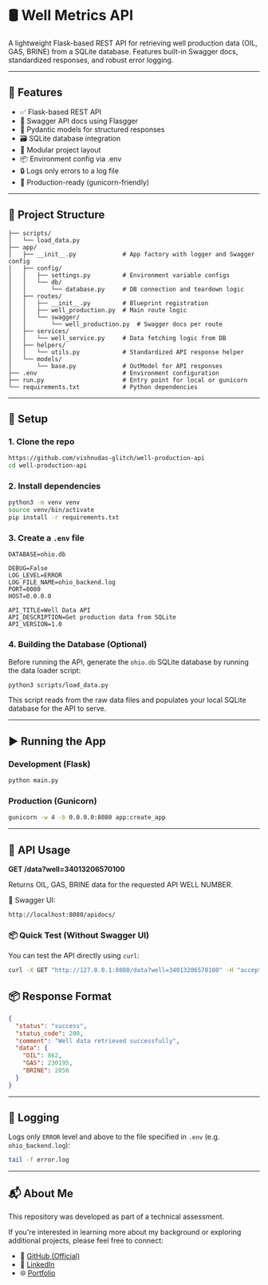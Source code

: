 # 🛢️ Well Metrics API

A lightweight Flask-based REST API for retrieving well production data (OIL, GAS, BRINE) from a SQLite database. Features built-in Swagger docs, standardized responses, and robust error logging.

---

## 🚀 Features

- ✅ Flask-based REST API
- 📄 Swagger API docs using Flasgger
- 🧠 Pydantic models for structured responses
- 🗃️ SQLite database integration
- 📁 Modular project layout
- 📦 Environment config via .env
- 🔒 Logs only errors to a log file
- 🐳 Production-ready (gunicorn-friendly)

---

## 📁 Project Structure

```
├── scripts/
│   └── load_data.py
├── app/
│   ├── __init__.py             # App factory with logger and Swagger config
│   ├── config/
│   │   ├── settings.py         # Environment variable configs
│   │   └── db/
│   │       └── database.py     # DB connection and teardown logic
│   ├── routes/
│   │   ├── __init__.py         # Blueprint registration
│   │   ├── well_production.py  # Main route logic
│   │   └── swagger/
│   │       └── well_production.py  # Swagger docs per route
│   ├── services/
│   │   └── well_service.py     # Data fetching logic from DB
│   ├── helpers/
│   │   └── utils.py            # Standardized API response helper
│   └── models/
│       └── base.py             # OutModel for API responses
├── .env                        # Environment configuration
├── run.py                      # Entry point for local or gunicorn
└── requirements.txt            # Python dependencies
```

---

## 🔧 Setup

### 1. Clone the repo

```bash
https://github.com/vishnudas-glitch/well-production-api
cd well-production-api
```

### 2. Install dependencies

```bash
python3 -m venv venv
source venv/bin/activate
pip install -r requirements.txt
```

### 3. Create a `.env` file

```env
DATABASE=ohio.db

DEBUG=False
LOG_LEVEL=ERROR
LOG_FILE_NAME=ohio_backend.log
PORT=8080
HOST=0.0.0.0

API_TITLE=Well Data API
API_DESCRIPTION=Get production data from SQLite
API_VERSION=1.0
```

### 4. Building the Database (Optional)

Before running the API, generate the `ohio.db` SQLite database by running the data loader script:

```bash
python3 scripts/load_data.py
```

This script reads from the raw data files and populates your local SQLite database for the API to serve.

---

## ▶️ Running the App

### Development (Flask)

```bash
python main.py
```

### Production (Gunicorn)

```bash
gunicorn -w 4 -b 0.0.0.0:8080 app:create_app
```

---

## 🧪 API Usage

**GET /data?well=34013206570100**

Returns OIL, GAS, BRINE data for the requested API WELL NUMBER.

📄 Swagger UI:  
```
http://localhost:8080/apidocs/
```

### 📦 Quick Test (Without Swagger UI)

You can test the API directly using `curl`:

```bash
curl -X GET "http://127.0.0.1:8080/data?well=34013206570100" -H "accept: application/json"
```


## 📦 Response Format

```json
{
  "status": "success",
  "status_code": 200,
  "comment": "Well data retrieved successfully",
  "data": {
    "OIL": 862,
    "GAS": 230195,
    "BRINE": 2050
  }
}
```

---

## 📜 Logging

Logs only `ERROR` level and above to the file specified in `.env` (e.g. `ohio_backend.log`):

```bash
tail -f error.log
```

---






## 📬 About Me

This repository was developed as part of a technical assessment.

If you're interested in learning more about my background or exploring additional projects, please feel free to connect:

- 🐙 [GitHub (Official)](https://github.com/vishnudas-bluefox)  
- 💼 [LinkedIn](https://www.linkedin.com/in/vishnudas-bluefox/)  
- 🌐 [Portfolio](https://vishnudas.netlify.app/)

